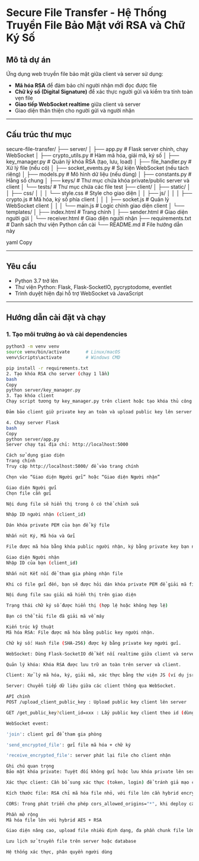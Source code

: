 # Secure File Transfer - Hệ Thống Truyền File Bảo Mật với RSA và Chữ Ký Số

## Mô tả dự án

Ứng dụng web truyền file bảo mật giữa client và server sử dụng:

- **Mã hóa RSA** để đảm bảo chỉ người nhận mới đọc được file  
- **Chữ ký số (Digital Signature)** để xác thực người gửi và kiểm tra tính toàn vẹn file  
- **Giao tiếp WebSocket realtime** giữa client và server  
- Giao diện thân thiện cho người gửi và người nhận

---

## Cấu trúc thư mục

secure-file-transfer/
├── server/
│ ├── app.py # Flask server chính, chạy WebSocket
│ ├── crypto_utils.py # Hàm mã hóa, giải mã, ký số
│ ├── key_manager.py # Quản lý khóa RSA (tạo, lưu, load)
│ ├── file_handler.py # Xử lý file (nếu có)
│ ├── socket_events.py # Sự kiện WebSocket (nếu tách riêng)
│ ├── models.py # Mô hình dữ liệu (nếu dùng)
│ ├── constants.py # Hằng số chung
│ ├── keys/ # Thư mục chứa khóa private/public server và client
│ └── tests/ # Thư mục chứa các file test
├── client/
│ ├── static/
│ │ ├── css/
│ │ │ └── style.css # Style cho giao diện
│ │ ├── js/
│ │ │ ├── crypto.js # Mã hóa, ký số phía client
│ │ │ ├── socket.js # Quản lý WebSocket client
│ │ │ └── main.js # Logic chính giao diện client
│ └── templates/
│ ├── index.html # Trang chính
│ ├── sender.html # Giao diện người gửi
│ └── receiver.html # Giao diện người nhận
├── requirements.txt # Danh sách thư viện Python cần cài
└── README.md # File hướng dẫn này

yaml
Copy

---

## Yêu cầu

- Python 3.7 trở lên  
- Thư viện Python: Flask, Flask-SocketIO, pycryptodome, eventlet  
- Trình duyệt hiện đại hỗ trợ WebSocket và JavaScript

---

## Hướng dẫn cài đặt và chạy

### 1. Tạo môi trường ảo và cài dependencies

```bash
python3 -m venv venv
source venv/bin/activate      # Linux/macOS
venv\Scripts\activate         # Windows CMD

pip install -r requirements.txt
2. Tạo khóa RSA cho server (chạy 1 lần)
bash
Copy
python server/key_manager.py
3. Tạo khóa client
Chạy script tương tự key_manager.py trên client hoặc tạo khóa thủ công

Đảm bảo client giữ private key an toàn và upload public key lên server qua API

4. Chạy server Flask
bash
Copy
python server/app.py
Server chạy tại địa chỉ: http://localhost:5000

Cách sử dụng giao diện
Trang chính
Truy cập http://localhost:5000/ để vào trang chính

Chọn vào “Giao diện Người gửi” hoặc “Giao diện Người nhận”

Giao diện Người gửi
Chọn file cần gửi

Nội dung file sẽ hiển thị trong ô có thể chỉnh sửa

Nhập ID người nhận (client_id)

Dán khóa private PEM của bạn để ký file

Nhấn nút Ký, Mã hóa và Gửi

File được mã hóa bằng khóa public người nhận, ký bằng private key bạn nhập và gửi qua WebSocket đến server

Giao diện Người nhận
Nhập ID của bạn (client_id)

Nhấn nút Kết nối để tham gia phòng nhận file

Khi có file gửi đến, bạn sẽ được hỏi dán khóa private PEM để giải mã file

Nội dung file sau giải mã hiển thị trên giao diện

Trạng thái chữ ký số được hiển thị (hợp lệ hoặc không hợp lệ)

Bạn có thể tải file đã giải mã về máy

Kiến trúc kỹ thuật
Mã hóa RSA: File được mã hóa bằng public key người nhận.

Chữ ký số: Hash file (SHA-256) được ký bằng private key người gửi.

WebSocket: Dùng Flask-SocketIO để kết nối realtime giữa client và server.

Quản lý khóa: Khóa RSA được lưu trữ an toàn trên server và client.

Client: Xử lý mã hóa, ký, giải mã, xác thực bằng thư viện JS (ví dụ jsrsasign).

Server: Chuyển tiếp dữ liệu giữa các client thông qua WebSocket.

API chính
POST /upload_client_public_key : Upload public key client lên server

GET /get_public_key?client_id=xxx : Lấy public key client theo id (dùng khi mã hóa hoặc xác thực)

WebSocket event:

'join': client gửi để tham gia phòng

'send_encrypted_file': gửi file mã hóa + chữ ký

'receive_encrypted_file': server phát lại file cho client nhận

Ghi chú quan trọng
Bảo mật khóa private: Tuyệt đối không gửi hoặc lưu khóa private lên server

Xác thực client: Cần bổ sung xác thực (token, login) để tránh giả mạo client_id

Kích thước file: RSA chỉ mã hóa file nhỏ, với file lớn cần hybrid encryption (AES + RSA)

CORS: Trong phát triển cho phép cors_allowed_origins="*", khi deploy cần cấu hình lại

Phần mở rộng
Mã hóa file lớn với hybrid AES + RSA

Giao diện nâng cao, upload file nhiều định dạng, đa phần chunk file lớn

Lưu lịch sử truyền file trên server hoặc database

Hệ thống xác thực, phân quyền người dùng